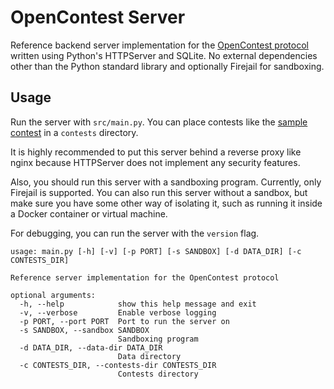 # OpenContest Server

Reference backend server implementation for the [OpenContest protocol](https://github.com/LadueCS/OpenContest) written using Python's HTTPServer and SQLite. No external dependencies other than the Python standard library and optionally Firejail for sandboxing.


## Usage

Run the server with `src/main.py`. You can place contests like the [sample contest](https://github.com/LadueCS/Test) in a `contests` directory.

It is highly recommended to put this server behind a reverse proxy like nginx because HTTPServer does not implement any security features.

Also, you should run this server with a sandboxing program. Currently, only Firejail is supported. You can also run this server without a sandbox, but make sure you have some other way of isolating it, such as running it inside a Docker container or virtual machine.

For debugging, you can run the server with the `version` flag.

```
usage: main.py [-h] [-v] [-p PORT] [-s SANDBOX] [-d DATA_DIR] [-c CONTESTS_DIR]

Reference server implementation for the OpenContest protocol

optional arguments:
  -h, --help            show this help message and exit
  -v, --verbose         Enable verbose logging
  -p PORT, --port PORT  Port to run the server on
  -s SANDBOX, --sandbox SANDBOX
                        Sandboxing program
  -d DATA_DIR, --data-dir DATA_DIR
                        Data directory
  -c CONTESTS_DIR, --contests-dir CONTESTS_DIR
                        Contests directory
```

